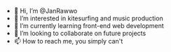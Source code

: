 - 👋 Hi, I’m @JanRawwo
- 👀 I’m interested in kitesurfing and music production
- 🌱 I’m currently learning front-end web development
- 💞️ I’m looking to collaborate on future projects
- 📫 How to reach me, you simply can't

<!---
JanRawwo/JanRawwo is a ✨ special ✨ repository because its `README.md` (this file) appears on your GitHub profile.
You can click the Preview link to take a look at your changes.
--->
